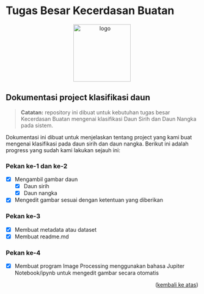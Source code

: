 <div id="top"></div>

# Tugas Besar Kecerdasan Buatan

<p align="center"><img src="https://seeklogo.com/images/P/python-logo-A32636CAA3-seeklogo.com.png" alt="logo" width="150px"/></p>

## Dokumentasi project klasifikasi daun

> **Catatan:** repository ini dibuat untuk kebutuhan tugas besar Kecerdasan Buatan mengenai klasifikasi Daun Sirih dan Daun Nangka pada sistem.

Dokumentasi ini dibuat untuk menjelaskan tentang project yang kami buat mengenai klasifikasi pada daun sirih dan daun nangka. Berikut ini adalah progress yang sudah kami lakukan sejauh ini:

### Pekan ke-1 dan ke-2
 * [x] Mengambil gambar daun
    * [x] Daun sirih
    * [x] Daun nangka
 * [x] Mengedit gambar sesuai dengan ketentuan yang diberikan

### Pekan ke-3
 * [x] Membuat metadata atau dataset
 * [x] Membuat readme.md

### Pekan ke-4
 * [x] Membuat program Image Processing menggunakan bahasa Jupiter Notebook/ipynb 
       untuk mengedit gambar secara otomatis

 <p align="right">(<a href="#top">kembali ke atas</a>)</p>